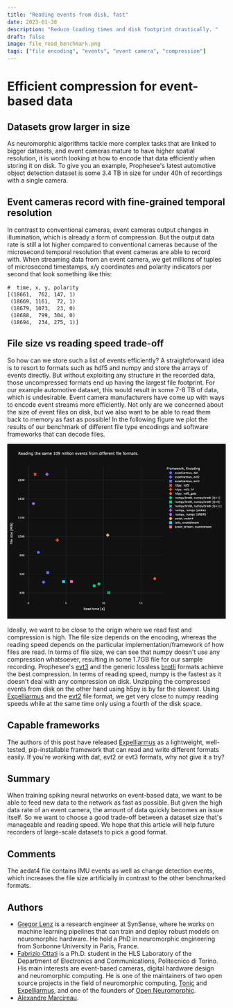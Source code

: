```yaml
---
title: "Reading events from disk, fast"
date: 2023-01-30
description: "Reduce loading times and disk footprint drastically. "
draft: false
image: file_read_benchmark.png
tags: ["file encoding", "events", "event camera", "compression"]
---
```


# Efficient compression for event-based data

## Datasets grow larger in size
As neuromorphic algorithms tackle more complex tasks that are linked to bigger datasets, and event cameras mature to have higher spatial resolution, it is worth looking at how to encode that data efficiently when storing it on disk. To give you an example, Prophesee's latest automotive object detection dataset is some 3.4 TB in size for under 40h of recordings with a single camera.

## Event cameras record with fine-grained temporal resolution
In contrast to conventional cameras, event cameras output changes in illumination, which is already a form of compression. But the output data rate is still a lot higher compared to conventional cameras because of the microsecond temporal resolution that event cameras are able to record with. When streaming data from an event camera, we get millions of tuples of microsecond timestamps, x/y coordinates and polarity indicators per second that look something like this:

    #  time, x, y, polarity
    [(18661,  762, 147, 1) 
     (18669, 1161,  72, 1) 
     (18679, 1073,  23, 0) 
     (18688,  799, 304, 0) 
     (18694,  234, 275, 1)]

## File size vs reading speed trade-off
So how can we store such a list of events efficiently? 
A straightforward idea is to resort to formats such as hdf5 and numpy and store the arrays of events directly. But without exploiting any structure in the recorded data, those uncompressed formats end up having the largest file footprint. For our example automotive dataset, this would result in some 7-8 TB of data, which is undesirable. Event camera manufacturers have come up with ways to encode event streams more efficiently. Not only are we concerned about the size of event files on disk, but we also want to be able to read them back to memory as fast as possible! 
In the following figure we plot the results of our benchmark of different file type encodings and software frameworks that can decode files.

![Comparison among file size and read speed of different encodings and software tools.](file_read_benchmark.png)

Ideally, we want to be close to the origin where we read fast and compression is high. The file size depends on the encoding, whereas the reading speed depends on the particular implementation/framework of how files are read. In terms of file size, we can see that numpy doesn't use any compression whatsoever, resulting in some 1.7GB file for our sample recording. Prophesee's [evt3](https://docs.prophesee.ai/stable/data/encoding_formats/evt3.html) and the generic lossless [brotli](https://github.com/google/brotli) formats achieve the best compression. In terms of reading speed, numpy is the fastest as it doesn't deal with any compression on disk. Unzipping the compressed events from disk on the other hand using h5py is by far the slowest. Using [Expelliarmus](https://github.com/open-neuromorphic/expelliarmus) and the [evt2](https://docs.prophesee.ai/stable/data/encoding_formats/evt2.html) file format, we get very close to numpy reading speeds while at the same time only using a fourth of the disk space. 

## Capable frameworks
The authors of this post have released [Expelliarmus](https://github.com/open-neuromorphic/expelliarmus) as a lightweight, well-tested, pip-installable framework that can read and write different formats easily. If you're working with dat, evt2 or evt3 formats, why not give it a try? 

## Summary
When training spiking neural networks on event-based data, we want to be able to feed new data to the network as fast as possible. But given the high data rate of an event camera, the amount of data quickly becomes an issue itself. So we want to choose a good trade-off between a dataset size that's manageable and reading speed. We hope that this article will help future recorders of large-scale datasets to pick a good format. 

## Comments
The aedat4 file contains IMU events as well as change detection events, which increases the file size artificially in contrast to the other benchmarked formats.

## Authors
* [Gregor Lenz](https://lenzgregor.com) is a research engineer at SynSense, where he works on machine learning pipelines that can train and deploy robust models on neuromorphic hardware. He hold a PhD in neuromorphic engineering from Sorbonne University in Paris, France.
* [Fabrizio Ottati](https://fabrizio-ottati.dev) is a Ph.D. student in the HLS Laboratory of the Department of Electronics and Communications, Politecnico di Torino. His main interests are event-based cameras, digital hardware design and neuromorphic computing. He is one of the maintainers of two open source projects in the field of neuromorphic computing, [Tonic](https://tonic.readthedocs.io) and [Expelliarmus](https://expelliarmus.readthedocs.io), and one of the founders of [Open Neuromorphic](https://open-neuromorphic.org).
* [Alexandre Marcireau](https://github.com/aMarcireau).
